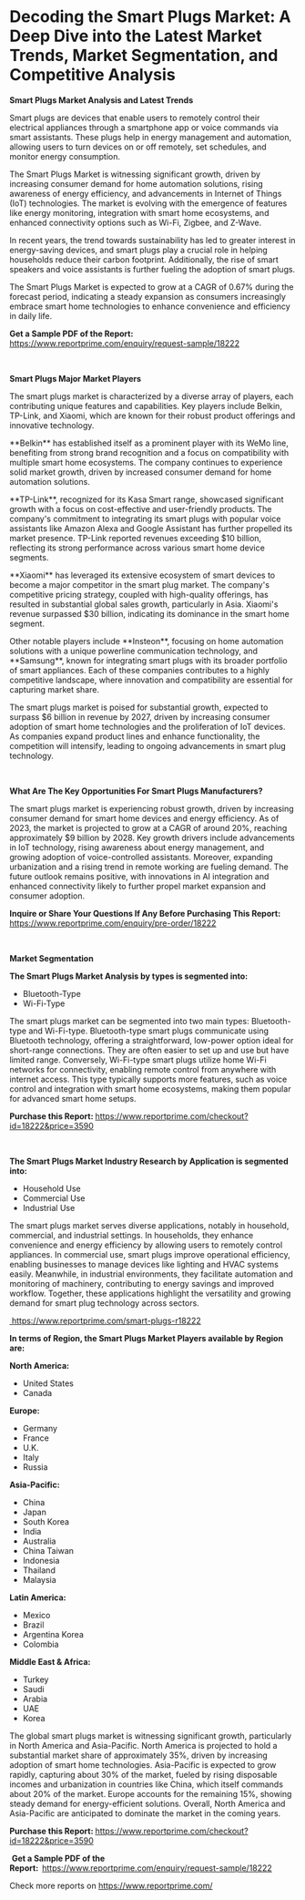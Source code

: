 <p><h1>Decoding the Smart Plugs Market: A Deep Dive into the Latest Market Trends, Market Segmentation, and Competitive Analysis</h1></p><p><strong>Smart Plugs Market Analysis and Latest Trends</strong></p>
<p><p>Smart plugs are devices that enable users to remotely control their electrical appliances through a smartphone app or voice commands via smart assistants. These plugs help in energy management and automation, allowing users to turn devices on or off remotely, set schedules, and monitor energy consumption.</p><p>The Smart Plugs Market is witnessing significant growth, driven by increasing consumer demand for home automation solutions, rising awareness of energy efficiency, and advancements in Internet of Things (IoT) technologies. The market is evolving with the emergence of features like energy monitoring, integration with smart home ecosystems, and enhanced connectivity options such as Wi-Fi, Zigbee, and Z-Wave.</p><p>In recent years, the trend towards sustainability has led to greater interest in energy-saving devices, and smart plugs play a crucial role in helping households reduce their carbon footprint. Additionally, the rise of smart speakers and voice assistants is further fueling the adoption of smart plugs.</p><p>The Smart Plugs Market is expected to grow at a CAGR of 0.67% during the forecast period, indicating a steady expansion as consumers increasingly embrace smart home technologies to enhance convenience and efficiency in daily life.</p></p>
<p><strong>Get a Sample PDF of the Report:&nbsp;</strong> <a href="https://www.reportprime.com/enquiry/request-sample/18222?utm_campaign=2441&utm_medium=2&utm_source=Github&utm_content=ia&utm_term=19032025&utm_id=smart-plugs">https://www.reportprime.com/enquiry/request-sample/18222</a></p>
<p>&nbsp;</p>
<p><strong>Smart Plugs Major Market Players</strong></p>
<p><p>The smart plugs market is characterized by a diverse array of players, each contributing unique features and capabilities. Key players include Belkin, TP-Link, and Xiaomi, which are known for their robust product offerings and innovative technology.</p><p>**Belkin** has established itself as a prominent player with its WeMo line, benefiting from strong brand recognition and a focus on compatibility with multiple smart home ecosystems. The company continues to experience solid market growth, driven by increased consumer demand for home automation solutions.</p><p>**TP-Link**, recognized for its Kasa Smart range, showcased significant growth with a focus on cost-effective and user-friendly products. The company's commitment to integrating its smart plugs with popular voice assistants like Amazon Alexa and Google Assistant has further propelled its market presence. TP-Link reported revenues exceeding $10 billion, reflecting its strong performance across various smart home device segments.</p><p>**Xiaomi** has leveraged its extensive ecosystem of smart devices to become a major competitor in the smart plug market. The company's competitive pricing strategy, coupled with high-quality offerings, has resulted in substantial global sales growth, particularly in Asia. Xiaomi's revenue surpassed $30 billion, indicating its dominance in the smart home segment.</p><p>Other notable players include **Insteon**, focusing on home automation solutions with a unique powerline communication technology, and **Samsung**, known for integrating smart plugs with its broader portfolio of smart appliances. Each of these companies contributes to a highly competitive landscape, where innovation and compatibility are essential for capturing market share.</p><p>The smart plugs market is poised for substantial growth, expected to surpass $6 billion in revenue by 2027, driven by increasing consumer adoption of smart home technologies and the proliferation of IoT devices. As companies expand product lines and enhance functionality, the competition will intensify, leading to ongoing advancements in smart plug technology.</p></p>
<p>&nbsp;</p>
<p><strong>What Are The Key Opportunities For Smart Plugs Manufacturers?</strong></p>
<p><p>The smart plugs market is experiencing robust growth, driven by increasing consumer demand for smart home devices and energy efficiency. As of 2023, the market is projected to grow at a CAGR of around 20%, reaching approximately $9 billion by 2028. Key growth drivers include advancements in IoT technology, rising awareness about energy management, and growing adoption of voice-controlled assistants. Moreover, expanding urbanization and a rising trend in remote working are fueling demand. The future outlook remains positive, with innovations in AI integration and enhanced connectivity likely to further propel market expansion and consumer adoption.</p></p>
<p><strong>Inquire or Share Your Questions If Any Before Purchasing This Report:</strong> <a href="https://www.reportprime.com/enquiry/pre-order/18222?utm_campaign=2441&utm_medium=2&utm_source=Github&utm_content=ia&utm_term=19032025&utm_id=smart-plugs">https://www.reportprime.com/enquiry/pre-order/18222</a></p>
<p>&nbsp;</p>
<p><strong>Market Segmentation</strong></p>
<p><strong>The Smart Plugs Market Analysis by types is segmented into:</strong></p>
<p><ul><li>Bluetooth-Type</li><li>Wi-Fi-Type</li></ul></p>
<p><p>The smart plugs market can be segmented into two main types: Bluetooth-type and Wi-Fi-type. Bluetooth-type smart plugs communicate using Bluetooth technology, offering a straightforward, low-power option ideal for short-range connections. They are often easier to set up and use but have limited range. Conversely, Wi-Fi-type smart plugs utilize home Wi-Fi networks for connectivity, enabling remote control from anywhere with internet access. This type typically supports more features, such as voice control and integration with smart home ecosystems, making them popular for advanced smart home setups.</p></p>
<p><strong>Purchase this Report:&nbsp;</strong><a href="https://www.reportprime.com/checkout?id=18222&price=3590&utm_campaign=2441&utm_medium=2&utm_source=Github&utm_content=ia&utm_term=19032025&utm_id=smart-plugs">https://www.reportprime.com/checkout?id=18222&price=3590</a></p>
<p>&nbsp;</p>
<p><strong>The Smart Plugs Market Industry Research by Application is segmented into:</strong></p>
<p><ul><li>Household Use</li><li>Commercial Use</li><li>Industrial Use</li></ul></p>
<p><p>The smart plugs market serves diverse applications, notably in household, commercial, and industrial settings. In households, they enhance convenience and energy efficiency by allowing users to remotely control appliances. In commercial use, smart plugs improve operational efficiency, enabling businesses to manage devices like lighting and HVAC systems easily. Meanwhile, in industrial environments, they facilitate automation and monitoring of machinery, contributing to energy savings and improved workflow. Together, these applications highlight the versatility and growing demand for smart plug technology across sectors.</p></p>
<p><a href="https://www.reportprime.com/smart-plugs-r18222?utm_campaign=2441&utm_medium=2&utm_source=Github&utm_content=ia&utm_term=19032025&utm_id=smart-plugs">&nbsp;https://www.reportprime.com/smart-plugs-r18222</a></p>
<p><strong>In terms of Region, the Smart Plugs Market Players available by Region are:</strong></p>
<p>
    <p> <strong> North America: </strong>
        <ul>
            <li>United States</li>
            <li>Canada</li>
        </ul>
        </p> 
    <p> <strong> Europe: </strong>
        <ul>
            <li>Germany</li>
            <li>France</li>
            <li>U.K.</li>
            <li>Italy</li>
            <li>Russia</li>
        </ul>
        </p> 
    <p> <strong> Asia-Pacific: </strong>
        <ul>
            <li>China</li>
            <li>Japan</li>
            <li>South Korea</li>
            <li>India</li>
            <li>Australia</li>
            <li>China Taiwan</li>
            <li>Indonesia</li>
            <li>Thailand</li>
            <li>Malaysia</li>
        </ul>
        </p> 
    <p> <strong> Latin America: </strong>
        <ul>
            <li>Mexico</li>
            <li>Brazil</li>
            <li>Argentina Korea</li>
            <li>Colombia</li>
        </ul>
        </p> 
    <p> <strong> Middle East & Africa: </strong>
        <ul>
            <li>Turkey</li>
            <li>Saudi</li>
            <li>Arabia</li>
            <li>UAE</li>
            <li>Korea</li>
        </ul>
    </p>
    </p>
<p><p>The global smart plugs market is witnessing significant growth, particularly in North America and Asia-Pacific. North America is projected to hold a substantial market share of approximately 35%, driven by increasing adoption of smart home technologies. Asia-Pacific is expected to grow rapidly, capturing about 30% of the market, fueled by rising disposable incomes and urbanization in countries like China, which itself commands about 20% of the market. Europe accounts for the remaining 15%, showing steady demand for energy-efficient solutions. Overall, North America and Asia-Pacific are anticipated to dominate the market in the coming years.</p></p>
<p><strong>Purchase this Report: </strong><a href="https://www.reportprime.com/checkout?id=18222&price=3590&utm_campaign=2441&utm_medium=2&utm_source=Github&utm_content=ia&utm_term=19032025&utm_id=smart-plugs">https://www.reportprime.com/checkout?id=18222&price=3590</a></p>
<p>&nbsp;<strong>Get a Sample PDF of the Report:&nbsp;&nbsp;</strong><a href="https://www.reportprime.com/enquiry/request-sample/18222?utm_campaign=2441&utm_medium=2&utm_source=Github&utm_content=ia&utm_term=19032025&utm_id=smart-plugs">https://www.reportprime.com/enquiry/request-sample/18222</a></p>
<p><strong></strong></p>
<p>Check more reports on <a href="https://www.reportprime.com/?utm_campaign=2441&utm_medium=2&utm_source=Github&utm_content=ia&utm_term=19032025&utm_id=smart-plugs">https://www.reportprime.com/</a></p>